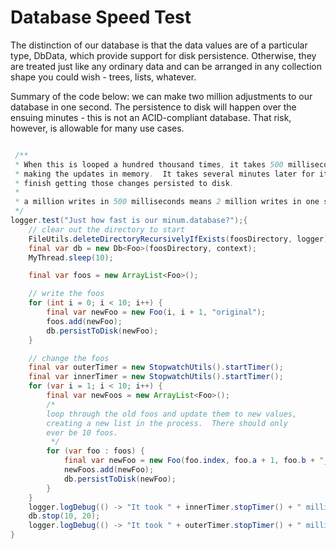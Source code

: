 Database Speed Test
===================

The distinction of our database is that the data values are of a particular type,
DbData, which provide support for disk persistence.  Otherwise, they
are treated just like any ordinary data and can be arranged in any collection
shape you could wish - trees, lists, whatever.

Summary of the code below: we can make two million adjustments to our database in
one second.  The persistence to disk will happen over the ensuing minutes - this
is not an ACID-compliant database.  That risk, however, is allowable for many
use cases.

```java

 /**
 * When this is looped a hundred thousand times, it takes 500 milliseconds to finish
 * making the updates in memory.  It takes several minutes later for it to
 * finish getting those changes persisted to disk.
 *
 * a million writes in 500 milliseconds means 2 million writes in one sec.
 */
logger.test("Just how fast is our minum.database?");{
    // clear out the directory to start
    FileUtils.deleteDirectoryRecursivelyIfExists(foosDirectory, logger);
    final var db = new Db<Foo>(foosDirectory, context);
    MyThread.sleep(10);

    final var foos = new ArrayList<Foo>();

    // write the foos
    for (int i = 0; i < 10; i++) {
        final var newFoo = new Foo(i, i + 1, "original");
        foos.add(newFoo);
        db.persistToDisk(newFoo);
    }

    // change the foos
    final var outerTimer = new StopwatchUtils().startTimer();
    final var innerTimer = new StopwatchUtils().startTimer();
    for (var i = 1; i < 10; i++) {
        final var newFoos = new ArrayList<Foo>();
        /*
        loop through the old foos and update them to new values,
        creating a new list in the process.  There should only
        ever be 10 foos.
         */
        for (var foo : foos) {
            final var newFoo = new Foo(foo.index, foo.a + 1, foo.b + "_updated");
            newFoos.add(newFoo);
            db.persistToDisk(newFoo);
        }
    }
    logger.logDebug(() -> "It took " + innerTimer.stopTimer() + " milliseconds to make the updates in memory");
    db.stop(10, 20);
    logger.logDebug(() -> "It took " + outerTimer.stopTimer() + " milliseconds to finish writing everything to disk");
}
```